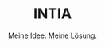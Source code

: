 ---
title: INTIA
subtitle: Meine Idee. Meine Lösung.
permalink: /
show_sidebar: false
select-audience: ""
left_right_layout: landing-page
latest_posts_below: true
style: landing-page
---
